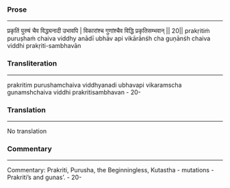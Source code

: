 ### Prose 
 --- 
प्रकृतिं पुरुषं चैव विद्ध्यनादी उभावपि |
विकारांश्च गुणांश्चैव विद्धि प्रकृतिसम्भवान् || 20||
prakṛitiṁ puruṣhaṁ chaiva viddhy anādī ubhāv api
vikārānśh cha guṇānśh chaiva viddhi prakṛiti-sambhavān

### Transliteration 
 --- 
prakritim purushamchaiva viddhyanadi ubhavapi vikaramscha gunamshchaiva viddhi prakritisambhavan - 20-

### Translation 
 --- 
No translation

### Commentary 
 --- 
Commentary: Prakriti, Purusha, the Beginningless, Kutastha - mutations - Prakriti’s and gunas’. - 20-